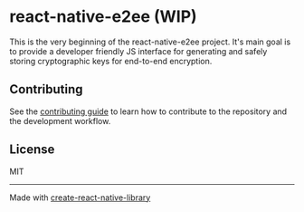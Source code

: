 # react-native-e2ee (WIP)

This is the very beginning of the react-native-e2ee project.
It's main goal is to provide a developer friendly JS interface for generating and safely storing cryptographic keys for end-to-end encryption.

## Contributing

See the [contributing guide](CONTRIBUTING.md) to learn how to contribute to the repository and the development workflow.

## License

MIT

---

Made with [create-react-native-library](https://github.com/callstack/react-native-builder-bob)

